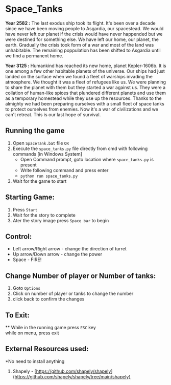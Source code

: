 # Space_Tanks
**Year 2582 :** The last exodus ship took its flight. It's been over a decade since we have been moving people to Asgardia, our spacestead. We would have never left our planet if the crisis would have never happended but we were destined for something else. We have left our home, our planet, the earth. Gradually the crisis took form of a war and most of the land was unhabitable. The remaining poppulation has been shifted to Asgardia until we find a permanent home.

**Year 3125 :** Humankind has reached its new home, planet Kepler-1606b. It is one among a few other habitable planets of the universe. Our ships had just landed on the surface when we found a fleet of warships invading the atmosphere. We thought it was a fleet of refugees like us. We were planning to share the planet with them but they started a war against us. They were a collation of human-like spices that plundered different planets and use them as a temporary homestead while they use up the resources. Thanks to the almighty we had been preparing ourselves with a small fleet of space tanks to protect ourselves from enemies. Now it's a war of civilizations and we can't retreat. This is our last hope of survival.


## Running the game
1. Open `SpaceTank.bat` file `OR` 
2. Execute the `space_tanks.py` file directly from cmd with following commands [in Windows System]
    * Open Command prompt, goto location where `space_tanks.py` is present
    * Write following command and press enter
    * ```python run space_tanks.py``` 
4. Wait for the game to start

## Starting Game:
1. Press `Start`
2. Wait for the story to complete
3. Ater the story image press `Space bar` to begin

## Control:
* Left arrow/Right arrow - change the direction of turret
* Up arrow/Down arrow - change the power
* Space - FIRE!

## Change Number of player or Number of tanks:
1. Goto `Options`
2. Click on number of player or tanks to change the number
3. click back to confirm the changes

## To Exit:
** While in the running game press `ESC` key
<br> while on menu, press exit

## External Resources used:
*No need to install anything
1. Shapely - [https://github.com/shapely/shapely](https://github.com/shapely/shapely/tree/main/shapely)

